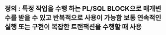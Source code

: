## 정의 : 특정 작업을 수행 하는 PL/SQL BLOCK으로 매개변수를 받을 수 있고 반복적으로 사용이 가능함   보통 연속적인 실행 또는 구현이 복잡한 트랜잭션을 수행할 때 사용
  